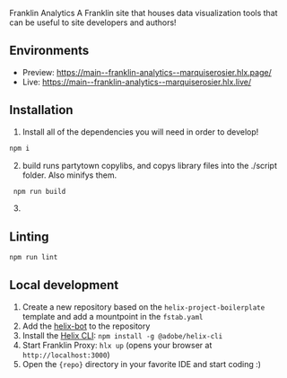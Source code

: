 Franklin Analytics
A Franklin site that houses data visualization tools that can be useful to site developers and authors!

## Environments
- Preview: https://main--franklin-analytics--marquiserosier.hlx.page/
- Live: https://main--franklin-analytics--marquiserosier.hlx.live/

## Installation

1. Install all of the dependencies you will need in order to develop!
  ```sh
  npm i
  ```
2. build runs partytown copylibs, and copys library files into the ./script folder. Also minifys them.
```sh 
 npm run build
``` 
  
3. 
## Linting

```sh
npm run lint
```

## Local development

1. Create a new repository based on the `helix-project-boilerplate` template and add a mountpoint in the `fstab.yaml`
1. Add the [helix-bot](https://github.com/apps/helix-bot) to the repository
1. Install the [Helix CLI](https://github.com/adobe/helix-cli): `npm install -g @adobe/helix-cli`
1. Start Franklin Proxy: `hlx up` (opens your browser at `http://localhost:3000`)
1. Open the `{repo}` directory in your favorite IDE and start coding :)
